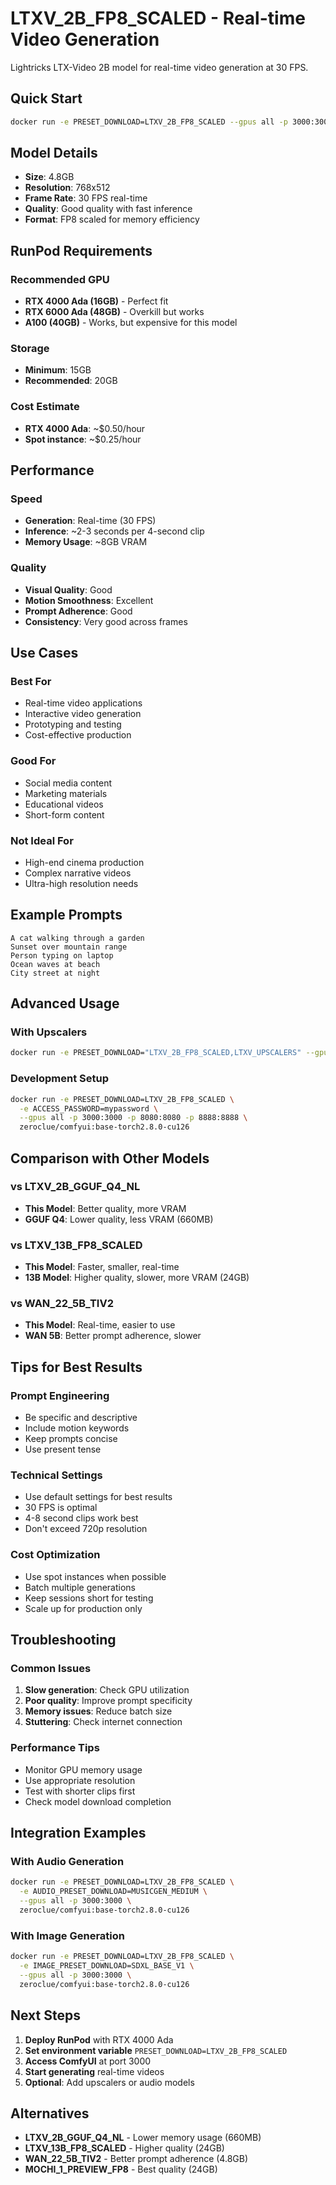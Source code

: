 # LTXV_2B_FP8_SCALED - Real-time Video Generation

Lightricks LTX-Video 2B model for real-time video generation at 30 FPS.

## Quick Start

```bash
docker run -e PRESET_DOWNLOAD=LTXV_2B_FP8_SCALED --gpus all -p 3000:3000 zeroclue/comfyui:base-torch2.8.0-cu126
```

## Model Details

- **Size**: 4.8GB
- **Resolution**: 768x512
- **Frame Rate**: 30 FPS real-time
- **Quality**: Good quality with fast inference
- **Format**: FP8 scaled for memory efficiency

## RunPod Requirements

### Recommended GPU
- **RTX 4000 Ada (16GB)** - Perfect fit
- **RTX 6000 Ada (48GB)** - Overkill but works
- **A100 (40GB)** - Works, but expensive for this model

### Storage
- **Minimum**: 15GB
- **Recommended**: 20GB

### Cost Estimate
- **RTX 4000 Ada**: ~$0.50/hour
- **Spot instance**: ~$0.25/hour

## Performance

### Speed
- **Generation**: Real-time (30 FPS)
- **Inference**: ~2-3 seconds per 4-second clip
- **Memory Usage**: ~8GB VRAM

### Quality
- **Visual Quality**: Good
- **Motion Smoothness**: Excellent
- **Prompt Adherence**: Good
- **Consistency**: Very good across frames

## Use Cases

### Best For
- Real-time video applications
- Interactive video generation
- Prototyping and testing
- Cost-effective production

### Good For
- Social media content
- Marketing materials
- Educational videos
- Short-form content

### Not Ideal For
- High-end cinema production
- Complex narrative videos
- Ultra-high resolution needs

## Example Prompts

```text
A cat walking through a garden
Sunset over mountain range
Person typing on laptop
Ocean waves at beach
City street at night
```

## Advanced Usage

### With Upscalers
```bash
docker run -e PRESET_DOWNLOAD="LTXV_2B_FP8_SCALED,LTXV_UPSCALERS" --gpus all -p 3000:3000 zeroclue/comfyui:base-torch2.8.0-cu126
```

### Development Setup
```bash
docker run -e PRESET_DOWNLOAD=LTXV_2B_FP8_SCALED \
  -e ACCESS_PASSWORD=mypassword \
  --gpus all -p 3000:3000 -p 8080:8080 -p 8888:8888 \
  zeroclue/comfyui:base-torch2.8.0-cu126
```

## Comparison with Other Models

### vs LTXV_2B_GGUF_Q4_NL
- **This Model**: Better quality, more VRAM
- **GGUF Q4**: Lower quality, less VRAM (660MB)

### vs LTXV_13B_FP8_SCALED
- **This Model**: Faster, smaller, real-time
- **13B Model**: Higher quality, slower, more VRAM (24GB)

### vs WAN_22_5B_TIV2
- **This Model**: Real-time, easier to use
- **WAN 5B**: Better prompt adherence, slower

## Tips for Best Results

### Prompt Engineering
- Be specific and descriptive
- Include motion keywords
- Keep prompts concise
- Use present tense

### Technical Settings
- Use default settings for best results
- 30 FPS is optimal
- 4-8 second clips work best
- Don't exceed 720p resolution

### Cost Optimization
- Use spot instances when possible
- Batch multiple generations
- Keep sessions short for testing
- Scale up for production only

## Troubleshooting

### Common Issues
1. **Slow generation**: Check GPU utilization
2. **Poor quality**: Improve prompt specificity
3. **Memory issues**: Reduce batch size
4. **Stuttering**: Check internet connection

### Performance Tips
- Monitor GPU memory usage
- Use appropriate resolution
- Test with shorter clips first
- Check model download completion

## Integration Examples

### With Audio Generation
```bash
docker run -e PRESET_DOWNLOAD=LTXV_2B_FP8_SCALED \
  -e AUDIO_PRESET_DOWNLOAD=MUSICGEN_MEDIUM \
  --gpus all -p 3000:3000 \
  zeroclue/comfyui:base-torch2.8.0-cu126
```

### With Image Generation
```bash
docker run -e PRESET_DOWNLOAD=LTXV_2B_FP8_SCALED \
  -e IMAGE_PRESET_DOWNLOAD=SDXL_BASE_V1 \
  --gpus all -p 3000:3000 \
  zeroclue/comfyui:base-torch2.8.0-cu126
```

## Next Steps

1. **Deploy RunPod** with RTX 4000 Ada
2. **Set environment variable** `PRESET_DOWNLOAD=LTXV_2B_FP8_SCALED`
3. **Access ComfyUI** at port 3000
4. **Start generating** real-time videos
5. **Optional**: Add upscalers or audio models

## Alternatives

- **LTXV_2B_GGUF_Q4_NL** - Lower memory usage (660MB)
- **LTXV_13B_FP8_SCALED** - Higher quality (24GB)
- **WAN_22_5B_TIV2** - Better prompt adherence (4.8GB)
- **MOCHI_1_PREVIEW_FP8** - Best quality (24GB)
